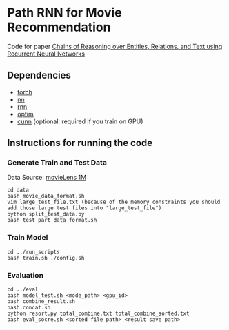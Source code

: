 # Path RNN for Movie Recommendation

Code for paper [Chains of Reasoning over Entities, Relations, and Text using
Recurrent Neural Networks](https://arxiv.org/abs/1607.01426)

## Dependencies

- [torch](https://github.com/torch/torch7)
- [nn](https://github.com/torch/nn)
- [rnn](https://github.com/Element-Research/rnn)
- [optim](https://github.com/torch/optim)
- [cunn](https://github.com/torch/cunn) (optional: required if you train on GPU)


## Instructions for running the code

### Generate Train and Test Data
Data Source: [movieLens 1M](https://grouplens.org/datasets/movielens/1m/)

```shell
cd data
bash movie_data_format.sh
vim large_test_file.txt (because of the memory constraints you should add those large test files into "large_test_file")
python split_test_data.py
bash test_part_data_format.sh
```

### Train Model
```shell
cd ../run_scripts
bash train.sh ./config.sh
```

### Evaluation
```shell
cd ../eval
bash model_test.sh <mode_path> <gpu_id>
bash combine_result.sh
bash concat.sh
python resort.py total_combine.txt total_combine_sorted.txt
bash eval_socre.sh <sorted file path> <result save path>
```
